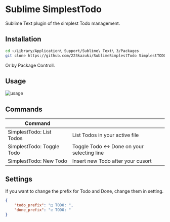 # Sublime SimplestTodo
Sublime Text plugin of the simplest Todo management.

## Installation

```sh
cd ~/Library/Application\ Support/Sublime\ Text\ 3/Packages
git clone https://github.com/223kazuki/SublimeSimplestTodo SimplestTODO
```

Or by Package Controll.

## Usage

![usage](https://raw.githubusercontent.com/223kazuki/SublimeSimplestTodo/master/simplest_todo.gif)

## Commands

| Command                   |     |
| ------------------------- | --- |
| SimplestTodo: List Todos  | List Todos in your active file |
| SimplestTodo: Toggle Todo | Toggle Todo <-> Done on your selecting line |
| SimplestTodo: New Todo    | Insert new Todo after your cusort |

## Settings

If you want to change the prefix for Todo and Done, change them in setting.

```json
{
	"todo_prefix": "□ TODO: ",
	"done_prefix": "☑ TODO: "
}
```
